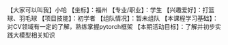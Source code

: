 【大家可以叫我】小哈
【坐标】：福州
【专业/职业】：学生
【兴趣爱好】：打篮球、羽毛球
【项目技能】：初学者
【组队情况】：暂未组队
【本课程学习基础】：对CV领域有一定的了解，熟练掌握pytorch框架
【本期活动目标】：了解并初步实践大模型相关知识